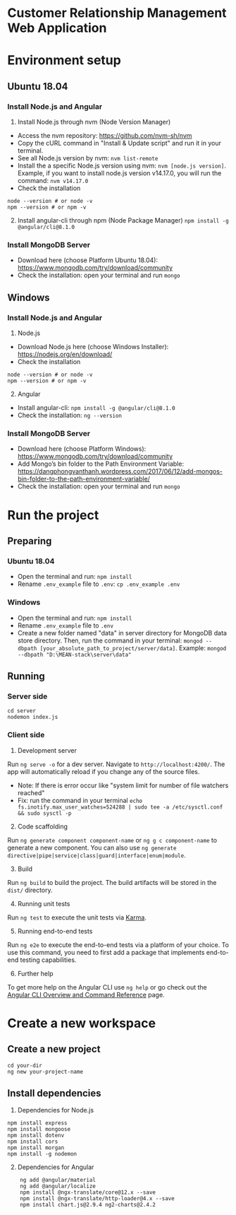 # Customer Relationship Management Web Application

# Environment setup

## Ubuntu 18.04

### Install Node.js and Angular

1. Install Node.js through nvm (Node Version Manager)
- Access the nvm repository: https://github.com/nvm-sh/nvm
- Copy the cURL command in "Install & Update script" and run it in your terminal.
- See all Node.js version by nvm: `nvm list-remote`
- Install the a specific Node.js version using nvm: `nvm [node.js version]`. Example, if you want to install node.js version v14.17.0, you will run the command: `nvm v14.17.0`
- Check the installation
```
node --version # or node -v
npm --version # or npm -v
```

2. Install angular-cli through npm (Node Package Manager)
```npm install -g @angular/cli@8.1.0```

### Install MongoDB Server
- Download here (choose Platform Ubuntu 18.04): https://www.mongodb.com/try/download/community
- Check the installation: open your terminal and run `mongo`

## Windows

### Install Node.js and Angular

1. Node.js
- Download Node.js here (choose Windows Installer): https://nodejs.org/en/download/
- Check the installation
```
node --version # or node -v
npm --version # or npm -v
```

2. Angular
- Install angular-cli: `npm install -g @angular/cli@8.1.0`
- Check the installation: `ng --version`

### Install MongoDB Server
- Download here (choose Platform Windows): https://www.mongodb.com/try/download/community
- Add Mongo’s bin folder to the Path Environment Variable: https://dangphongvanthanh.wordpress.com/2017/06/12/add-mongos-bin-folder-to-the-path-environment-variable/
- Check the installation: open your terminal and run `mongo`

# Run the project

## Preparing

### Ubuntu 18.04
- Open the terminal and run: `npm install`
- Rename `.env_example` file to `.env`: `cp .env_example .env`

### Windows
- Open the terminal and run: `npm install`
- Rename `.env_example` file to `.env`
- Create a new folder named "data" in server directory for MongoDB data store directory. Then, run the command in your terminal: `mongod --dbpath [your_absolute_path_to_project/server/data]`. Example: `mongod --dbpath "D:\MEAN-stack\server\data"`

## Running

### Server side
```
cd server
nodemon index.js
```

### Client side
1. Development server

Run `ng serve -o` for a dev server. Navigate to `http://localhost:4200/`. The app will automatically reload if you change any of the source files. 
* Note: If there is error occur like "system limit for number of file watchers reached"
* Fix: run the command in your terminal 
`echo fs.inotify.max_user_watches=524288 | sudo tee -a /etc/sysctl.conf && sudo sysctl -p`

2. Code scaffolding

Run `ng generate component component-name` or `ng g c component-name` to generate a new component. You can also use `ng generate directive|pipe|service|class|guard|interface|enum|module`.

3. Build

Run `ng build` to build the project. The build artifacts will be stored in the `dist/` directory.

4. Running unit tests

Run `ng test` to execute the unit tests via [Karma](https://karma-runner.github.io).

5. Running end-to-end tests

Run `ng e2e` to execute the end-to-end tests via a platform of your choice. To use this command, you need to first add a package that implements end-to-end testing capabilities.

6. Further help

To get more help on the Angular CLI use `ng help` or go check out the [Angular CLI Overview and Command Reference](https://angular.io/cli) page.

# Create a new workspace

## Create a new project
```
cd your-dir
ng new your-project-name
```

## Install dependencies

1. Dependencies for Node.js

```
npm install express
npm install mongoose
npm install dotenv
npm install cors
npm install morgan
npm install -g nodemon
```

2. Dependencies for Angular

```
    ng add @angular/material
    ng add @angular/localize
    npm install @ngx-translate/core@12.x --save
    npm install @ngx-translate/http-loader@4.x --save
    npm install chart.js@2.9.4 ng2-charts@2.4.2
```